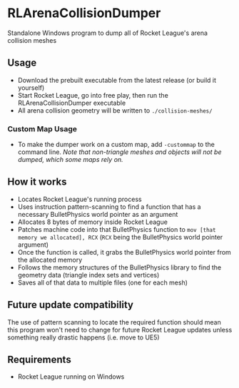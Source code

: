 # RLArenaCollisionDumper
 Standalone Windows program to dump all of Rocket League's arena collision meshes

## Usage
 - Download the prebuilt executable from the latest release (or build it yourself)
 - Start Rocket League, go into free play, then run the RLArenaCollisionDumper executable
 - All arena collision geometry will be written to `./collision-meshes/`
 
### Custom Map Usage
 - To make the dumper work on a custom map, add `-custommap` to the command line. 
   *Note that non-triangle meshes and objects will not be dumped, which some maps rely on.*

## How it works
 - Locates Rocket League's running process
 - Uses instruction pattern-scanning to find a function that has a necessary BulletPhysics world pointer as an argument
 - Allocates 8 bytes of memory inside Rocket League
 - Patches machine code into that BulletPhysics function to `mov [that memory we allocated], RCX` (`RCX` being the BulletPhysics world pointer argument)
 - Once the function is called, it grabs the BulletPhysics world pointer from the allocated memory
 - Follows the memory structures of the BulletPhysics library to find the geometry data (triangle index sets and vertices)
 - Saves all of that data to multiple files (one for each mesh)

## Future update compatibility
 The use of pattern scanning to locate the required function should mean this program won't need to change for future Rocket League updates unless something really drastic happens (i.e. move to UE5)

## Requirements
 - Rocket League running on Windows
